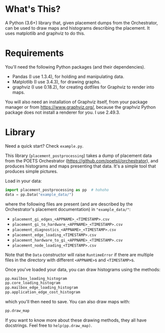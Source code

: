 What's This?
===

A Python (3.6+) library that, given placement dumps from the Orchestrator, can
be used to draw maps and histograms describing the placement. It uses
matplotlib and graphviz to do this.

Requirements
===

You'll need the following Python packages (and their dependencies).

 - Pandas (I use 1.3.4), for holding and manipulating data.
 - Matplotlib (I use 3.4.3), for drawing graphs.
 - graphviz (I use 0.18.2), for creating dotfiles for Graphviz to render into
   maps.

You will also need an installation of Graphviz itself, from your package
manager or from https://www.graphviz.org/, because the graphviz Python package
does not install a renderer for you. I use 2.49.3.

Library
===

Need a quick start? Check `example.py`.

This library (`placement_postprocessing`) takes a dump of placement data from
the POETS Orchestrator (https://github.com/poetsii/orchestrator), and produces
histograms and maps presenting that data. It's a simple tool that produces
simple pictures.

Load in your data:

```python
import placement_postprocessing as pp  # hohoho
data = pp.Data("example_data/")
```

where the following files are present (and are described by the Orchestrator's
placement documentation) in `"example_data/"`:

 - `placement_gi_edges_<APPNAME>_<TIMESTAMP>.csv`
 - `placement_gi_to_hardware_<APPNAME>_<TIMESTAMP>.csv`
 - `placement_diagnostics_<APPNAME>_<TIMESTAMP>.csv`
 - `placement_edge_loading_<TIMESTAMP>.csv`
 - `placement_hardware_to_gi_<APPNAME>_<TIMESTAMP>.csv`
 - `placement_node_loading_<TIMESTAMP>.csv`

Note that the `Data` constructor will raise `RuntimeError` if there are
multiple files in the directory with different `<APPNAME>`s and `<TIMESTAMP>`s.

Once you've loaded your data, you can draw histograms using the methods:

```python
pp.mailbox_loading_histogram
pp.core_loading_histogram
pp.mailbox_edge_loading_histogram
pp.application_edge_cost_histogram
```

which you'll then need to save. You can also draw maps with:

```python
pp.draw_map
```

If you want to know more about these drawing methods, they all have
docstrings. Feel free to `help(pp.draw_map)`.
